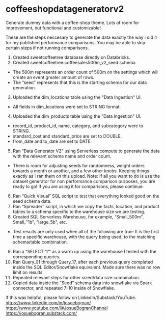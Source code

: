 # coffeeshopdatageneratorv2
Generate dummy data with a coffee-shop theme. Lots of room for improvement, but functional and customizable!

These are the steps neccesary to generate the data exactly the way I did it for my published performance comparisons. You may be able to skip certain steps if not running comparisons.

1.	Created sweetcoffeetree database directly on Databricks.
2.	Created sweetcoffeetree.coffeesales500m_v2_seed schema. 
   - The 500m represents an order count of 500m on the settings which will create an event greater amount of rows. 
   - The “seed” represents that this is the starting schema for our data generation.
3.	Uploaded the dim_locations table using the "Data Ingestion" UI.
   - All fields in dim_locations were set to STRING format.
4.  Uploaded the dim_products table using the "Data Ingestion" UI.
   - record_id, product_id, name, category, and subcategory were to STRING.
   - standard_cost and standard_price are set to DOUBLE.
   - from_date and to_date are set to DATE.
5.	Ran “Data Generator V2” using Serverless compute to generate the data with the relevant schema name and order count.
   - There is room for adjusting seeds for randomness, weight orders towards a month or another, and a few other knobs. Keeping things exactly as I ran them on this upload.
Note: If all you want to do is use the dataset generator for non performance comparison purposes, you are ready to go! If you are using it for comparisons, please continue:

6.	Ran “Quick Visual” SQL script to test that everything looked good on the seed schema data.
7.	Ran “Spreader” script, in which we copy the facts, location, and product tables to a schema specific to the warehouse size we are testing.
8.	Created SQL Serverless Warehouse, for example, “Small_500m", Small_"1b", "large_5b", etc.
   - Test results are only used when all of the following are true: It is the first time a specific warehouse, with the query being used, to the matching schema/table combination.
9.	Ran a “SELECT ‘1’” as a warm up using the warehouse I tested with the corresponding queries.
10.	Ran Query_01 through Query_17, after each previous query completed inside the SQL Editor/Snowflake equivalent. Made sure there was no row limit on results.
11.	Repeated relevant steps for other sized/data size combination.
12.	Copied data inside the “Seed” schema data into snowflake via Spark connector, and repeated 7-10 inside of Snowflake.


If this was helpful, please follow on LinkedIn/Substack/YouTube.
https://www.linkedin.com/in/josuebogran/
https://www.youtube.com/@JosueBogranChannel
https://josuebogran.substack.com/
